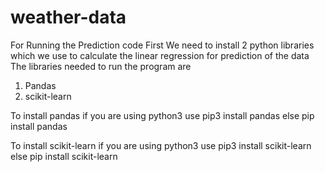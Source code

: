 # weather-data
For Running the Prediction code First We need to install 2 python libraries which we use to calculate the linear regression for prediction of the data
The libraries needed to run the program are 
  1. Pandas
  2. scikit-learn
 
 
 To install pandas 
  if you are using python3 use
      pip3 install pandas
   else 
      pip install pandas
   
 To install scikit-learn
    if you are using python3 use
      pip3 install scikit-learn
   else 
      pip install scikit-learn
